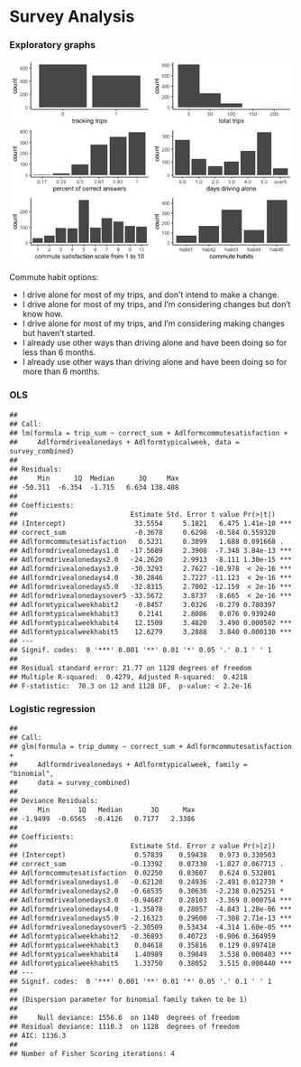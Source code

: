 Survey Analysis
================

### Exploratory graphs

![](survey_analysis_git_files/figure-gfm/unnamed-chunk-3-1.png)<!-- -->

Commute habit options:

  - I drive alone for most of my trips, and don’t intend to make a
    change.
  - I drive alone for most of my trips, and I’m considering changes but
    don’t know how.
  - I drive alone for most of my trips, and I’m considering making
    changes but haven’t started.
  - I already use other ways than driving alone and have been doing so
    for less than 6 months.
  - I already use other ways than driving alone and have been doing so
    for more than 6 months.

### OLS

    ## 
    ## Call:
    ## lm(formula = trip_sum ~ correct_sum + Adlformcommutesatisfaction + 
    ##     Adlformdrivealonedays + Adlformtypicalweek, data = survey_combined)
    ## 
    ## Residuals:
    ##     Min      1Q  Median      3Q     Max 
    ## -50.311  -6.354  -1.715   6.634 138.408 
    ## 
    ## Coefficients:
    ##                            Estimate Std. Error t value Pr(>|t|)    
    ## (Intercept)                 33.5554     5.1821   6.475 1.41e-10 ***
    ## correct_sum                 -0.3678     0.6298  -0.584 0.559320    
    ## Adlformcommutesatisfaction   0.5231     0.3099   1.688 0.091668 .  
    ## Adlformdrivealonedays1.0   -17.5689     2.3908  -7.348 3.84e-13 ***
    ## Adlformdrivealonedays2.0   -24.2620     2.9913  -8.111 1.30e-15 ***
    ## Adlformdrivealonedays3.0   -30.3293     2.7627 -10.978  < 2e-16 ***
    ## Adlformdrivealonedays4.0   -30.2846     2.7227 -11.123  < 2e-16 ***
    ## Adlformdrivealonedays5.0   -32.8315     2.7002 -12.159  < 2e-16 ***
    ## Adlformdrivealonedaysover5 -33.5672     3.8737  -8.665  < 2e-16 ***
    ## Adlformtypicalweekhabit2    -0.8457     3.0326  -0.279 0.780397    
    ## Adlformtypicalweekhabit3     0.2141     2.8086   0.076 0.939240    
    ## Adlformtypicalweekhabit4    12.1509     3.4820   3.490 0.000502 ***
    ## Adlformtypicalweekhabit5    12.6279     3.2888   3.840 0.000130 ***
    ## ---
    ## Signif. codes:  0 '***' 0.001 '**' 0.01 '*' 0.05 '.' 0.1 ' ' 1
    ## 
    ## Residual standard error: 21.77 on 1128 degrees of freedom
    ## Multiple R-squared:  0.4279, Adjusted R-squared:  0.4218 
    ## F-statistic:  70.3 on 12 and 1128 DF,  p-value: < 2.2e-16

### Logistic regression

    ## 
    ## Call:
    ## glm(formula = trip_dummy ~ correct_sum + Adlformcommutesatisfaction + 
    ##     Adlformdrivealonedays + Adlformtypicalweek, family = "binomial", 
    ##     data = survey_combined)
    ## 
    ## Deviance Residuals: 
    ##     Min       1Q   Median       3Q      Max  
    ## -1.9499  -0.6565  -0.4126   0.7177   2.3386  
    ## 
    ## Coefficients:
    ##                            Estimate Std. Error z value Pr(>|z|)    
    ## (Intercept)                 0.57839    0.59438   0.973 0.330503    
    ## correct_sum                -0.13392    0.07330  -1.827 0.067713 .  
    ## Adlformcommutesatisfaction  0.02250    0.03607   0.624 0.532801    
    ## Adlformdrivealonedays1.0   -0.62120    0.24936  -2.491 0.012730 *  
    ## Adlformdrivealonedays2.0   -0.68535    0.30630  -2.238 0.025251 *  
    ## Adlformdrivealonedays3.0   -0.94687    0.28103  -3.369 0.000754 ***
    ## Adlformdrivealonedays4.0   -1.35878    0.28057  -4.843 1.28e-06 ***
    ## Adlformdrivealonedays5.0   -2.16323    0.29600  -7.308 2.71e-13 ***
    ## Adlformdrivealonedaysover5 -2.30509    0.53434  -4.314 1.60e-05 ***
    ## Adlformtypicalweekhabit2   -0.36893    0.40723  -0.906 0.364959    
    ## Adlformtypicalweekhabit3    0.04618    0.35816   0.129 0.897418    
    ## Adlformtypicalweekhabit4    1.40989    0.39849   3.538 0.000403 ***
    ## Adlformtypicalweekhabit5    1.33750    0.38052   3.515 0.000440 ***
    ## ---
    ## Signif. codes:  0 '***' 0.001 '**' 0.01 '*' 0.05 '.' 0.1 ' ' 1
    ## 
    ## (Dispersion parameter for binomial family taken to be 1)
    ## 
    ##     Null deviance: 1556.6  on 1140  degrees of freedom
    ## Residual deviance: 1110.3  on 1128  degrees of freedom
    ## AIC: 1136.3
    ## 
    ## Number of Fisher Scoring iterations: 4
